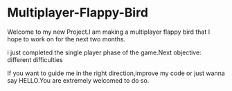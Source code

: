 # Multiplayer-Flappy-Bird
Welcome to my new Project.I am making a multiplayer flappy bird that I hope to work on for the next
two months.

i just completed the single player phase of the game.Next objective: different difficulties

If you want to guide me in the right direction,improve my code or just
wanna say HELLO.You are extremely welcomed to do so.
